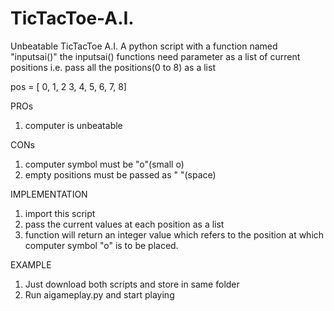 # TicTacToe-A.I.
Unbeatable TicTacToe A.I.
A python script with a function named "inputsai()"
the inputsai() functions need parameter as a list of current positions i.e. pass all the positions(0 to 8) as a list

pos = [ 0, 1, 2
        3, 4, 5,
        6, 7, 8]
        
PROs
1. computer is unbeatable

CONs
1. computer symbol must be "o"(small o)
2. empty positions must be passed as " "(space)


IMPLEMENTATION
1. import this script
2. pass the current values at each position as a list
3. function will return an integer value which refers to the position at which computer symbol "o" is to be placed.

EXAMPLE
1. Just download both scripts and store in same folder
2. Run aigameplay.py and start playing

